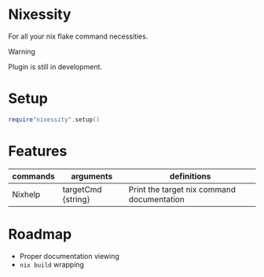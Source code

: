 # Nixessity
For all your nix flake command necessities.

> [!WARNING]
> Plugin is still in development.

# Setup
```lua
require"nixessity".setup()
```

# Features
|commands|arguments|definitions|
|-|-|-|
|Nixhelp|targetCmd {string}|Print the target nix command documentation|

# Roadmap
- Proper documentation viewing
- `nix build` wrapping
